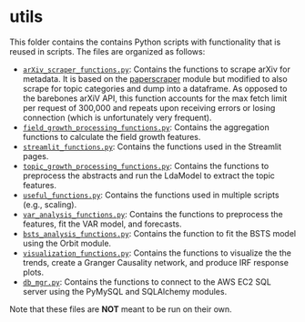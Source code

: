 # utils

This folder contains the contains Python scripts with functionality that is reused in scripts. The files are organized as follows:

- [`arXiv_scraper_functions.py`](arXiv_scraper_functions.py): Contains the functions to scrape arXiv for metadata. It is based on the [paperscraper](https://github.com/jannisborn/paperscraper) module but modified to also scrape for topic categories and dump into a dataframe. As opposed to the barebones arXiV API, this function accounts for the max fetch limit per request of 300,000 and repeats upon receiving errors or losing connection (which is unfortunately very frequent).
- [`field_growth_processing_functions.py`](field_growth_processing_functions.py): Contains the aggregation functions to calculate the field growth features.
- [`streamlit_functions.py`](streamlit_functions.py): Contains the functions used in the Streamlit pages.
- [`topic_growth_processing_functions.py`](topic_growth_processing_functions.py): Contains the functions to preprocess the abstracts and run the LdaModel to extract the topic features.
- [`useful_functions.py`](useful_functions.py): Contains the functions used in multiple scripts (e.g., scaling).
- [`var_analysis_functions.py`](var_analysis_functions.py): Contains the functions to preprocess the features, fit the VAR model, and forecasts.
- [`bsts_analysis_functions.py`](bsts_analysis_functions.py): Contains the function to fit the BSTS model using the Orbit module.
- [`visualization_functions.py`](visualization_functions.py): Contains the functions to visualize the the trends, create a Granger Causality network, and produce IRF response plots.
- [`db_mgr.py`](db_mgr.py): Contains the functions to connect to the AWS EC2 SQL server using the PyMySQL and SQLAlchemy modules.

Note that these files are **NOT** meant to be run on their own.

